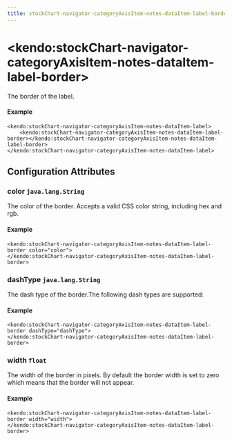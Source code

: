 ```yaml
---
title: stockChart-navigator-categoryAxisItem-notes-dataItem-label-border
---
```


# \<kendo:stockChart-navigator-categoryAxisItem-notes-dataItem-label-border\>

The border of the label.

#### Example
    <kendo:stockChart-navigator-categoryAxisItem-notes-dataItem-label>
        <kendo:stockChart-navigator-categoryAxisItem-notes-dataItem-label-border></kendo:stockChart-navigator-categoryAxisItem-notes-dataItem-label-border>
    </kendo:stockChart-navigator-categoryAxisItem-notes-dataItem-label>

## Configuration Attributes

### color `java.lang.String`

The color of the border. Accepts a valid CSS color string, including hex and rgb.

#### Example
    <kendo:stockChart-navigator-categoryAxisItem-notes-dataItem-label-border color="color">
    </kendo:stockChart-navigator-categoryAxisItem-notes-dataItem-label-border>

### dashType `java.lang.String`

The dash type of the border.The following dash types are supported:

#### Example
    <kendo:stockChart-navigator-categoryAxisItem-notes-dataItem-label-border dashType="dashType">
    </kendo:stockChart-navigator-categoryAxisItem-notes-dataItem-label-border>

### width `float`

The width of the border in pixels. By default the border width is set to zero which means that the border will not appear.

#### Example
    <kendo:stockChart-navigator-categoryAxisItem-notes-dataItem-label-border width="width">
    </kendo:stockChart-navigator-categoryAxisItem-notes-dataItem-label-border>

